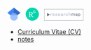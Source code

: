 [<img src="/images/google_scholar.png" width="30">](https://scholar.google.co.jp/citations?user=TzrgGqEAAAAJ&hl=ja)&nbsp;&nbsp; [<img src="/images/researchgate.png" width="30">](https://www.researchgate.net/profile/Ryoma-Otsuka-2)&nbsp;&nbsp; [<img src="/images/research_map.png" width="90">](https://researchmap.jp/ryoma_otsuka)&nbsp;&nbsp;

- [Curriculum Vitae (CV)](docs/cv_en_jp_20240513.pdf)  
- [notes](pages/notes.md) 
